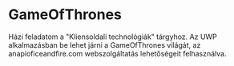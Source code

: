 # GameOfThrones

Házi feladatom a "Kliensoldali technológiák" tárgyhoz. Az UWP alkalmazásban be lehet járni a GameOfThrones világát, az anapioficeandfire.com webszolgáltatás lehetőségeit felhasználva.
